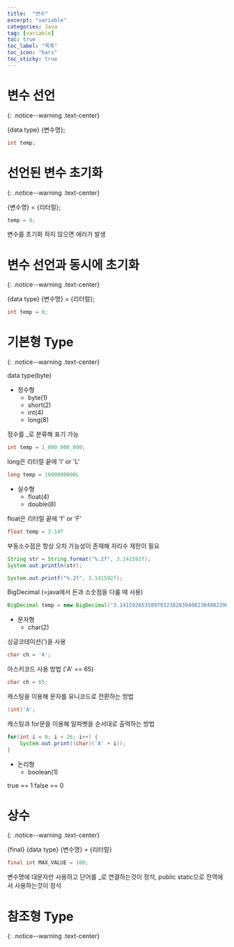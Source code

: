 ```yaml
---
title:  "변수"
excerpt: "variable"
categories: Java
tag: [variable]
toc: true
toc_label: "목록"
toc_icon: "bars"
toc_sticky: true
---
```


# 변수 선언
{: .notice--warning .text-center}

{data type} {변수명};
```java
int temp;
```

# 선언된 변수 초기화
{: .notice--warning .text-center}

{변수명} = {리터럴};
```java
temp = 0;
```
변수를 초기화 하지 않으면 에러가 발생

# 변수 선언과 동시에 초기화
{: .notice--warning .text-center}

{data type} {변수명} = {리터럴};
```java
int temp = 0;
```

# 기본형 Type
{: .notice--warning .text-center}

data type(byte)

- 정수형 
    + byte(1)
    + short(2)
    + int(4)
    + long(8)

정수를 _로 분류해 표기 가능
```java
int temp = 1_000_000_000;
```

long은 리터럴 끝에 'l' or 'L'
```java
long temp = 1000000000L
```

- 실수형
    + float(4)
    + double(8)

float은 리터럴 끝에 'f' or 'F'
```java
float temp = 3.14f
```

부동소수점은 항상 오차 가능성이 존재해 자리수 제한이 필요
```java
String str = String.format("%.2f", 3.141592f);
System.out.println(str);
```

```java
System.out.printf("%.2f", 3.141592f);
```

BigDecimal (=java에서 돈과 소숫점을 다룰 때 사용)
```java
BigDecimal temp = new BigDecimal("3.141592653589793238283940823049823904");
```

- 문자형
    + char(2)

싱글코테이션(')을 사용
```java
char ch = 'A';
```

아스키코드 사용 방법 ('A' == 65)
```java
char ch = 65;
```

캐스팅을 이용해 문자를 유니코드로 전환하는 방법
```java
(int)'A';
```

캐스팅과 for문을 이용해 알파벳을 순서대로 출력하는 방법
```java
for(int i = 0; i < 26; i++) {
    System.out.print((char)('A' + i));
}
```

- 논리형
    + boolean(1)

true == 1
false == 0

# 상수
{: .notice--warning .text-center}

{final} {data type} {변수명} = {리터럴}
```java
final int MAX_VALUE = 100;
```
변수명에 대문자만 사용하고 단어를 _로 연결하는것이 정석, public static으로 전역에서 사용하는것이 정석

# 참조형 Type
{: .notice--warning .text-center}